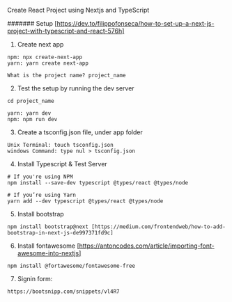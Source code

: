 Create React Project using Nextjs and TypeScript

####### Setup [https://dev.to/filippofonseca/how-to-set-up-a-next-js-project-with-typescript-and-react-576h]

1. Create next app

```
npm: npx create-next-app
yarn: yarn create next-app

What is the project name? project_name
```

2. Test the setup by running the dev server

```
cd project_name

yarn: yarn dev
npm: npm run dev
```

3. Create a tsconfig.json file, under app folder

```
Unix Terminal: touch tsconfig.json
windows Command: type nul > tsconfig.json
```
4. Install Typescript & Test Server

```
# If you're using NPM
npm install --save-dev typescript @types/react @types/node

# If you’re using Yarn
yarn add --dev typescript @types/react @types/node

```


5. Install bootstrap

```
npm install bootstrap@next [https://medium.com/frontendweb/how-to-add-bootstrap-in-next-js-de997371fd9c]
```

6. Install fontawesome [https://antoncodes.com/article/importing-font-awesome-into-nextjs]

```
npm install @fortawesome/fontawesome-free
```

7. Signin form:

```
https://bootsnipp.com/snippets/vl4R7
```
